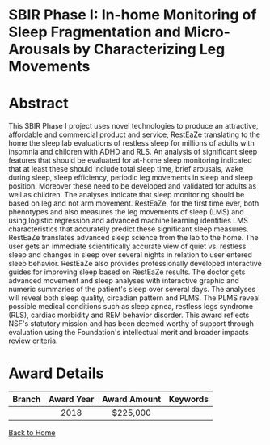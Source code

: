 
SBIR Phase I: In-home Monitoring of Sleep Fragmentation and Micro-Arousals by Characterizing Leg Movements
==========================================================================================================

# Abstract


This SBIR Phase I project uses novel technologies to produce an attractive, affordable and commercial product and service, RestEaZe translating to the home the sleep lab evaluations of restless sleep for millions of adults with insomnia and children with ADHD and RLS. An analysis of significant sleep features that should be evaluated for at-home sleep monitoring indicated that at least these should include total sleep time, brief arousals, wake during sleep, sleep efficiency, periodic leg movements in sleep and sleep position. Moreover these need to be developed and validated for adults as well as children. The analyses indicate that sleep monitoring should be based on leg and not arm movement. RestEaZe, for the first time ever, both phenotypes and also measures the leg movements of sleep (LMS) and using logistic regression and advanced machine learning identifies LMS characteristics that accurately predict these significant sleep measures. RestEaZe translates advanced sleep science from the lab to the home. The user gets an immediate scientifically accurate view of quiet vs. restless sleep and changes in sleep over several nights in relation to user entered sleep behavior. RestEaZe also provides professionally developed interactive guides for improving sleep based on RestEaZe results. The doctor gets advanced movement and sleep analyses with interactive graphic and numeric summaries of the patient's sleep over several days. The analyses will reveal both sleep quality, circadian pattern and PLMS. The PLMS reveal possible medical conditions such as sleep apnea, restless legs syndrome (RLS), cardiac morbidity and REM behavior disorder. This award reflects NSF's statutory mission and has been deemed worthy of support through evaluation using the Foundation's intellectual merit and broader impacts review criteria.  

# Award Details

|Branch|Award Year|Award Amount|Keywords|
| :---: | :---: | :---: | :---: |
||2018|$225,000||
  
  


[Back to Home](https://github.com/chrischow/dod_sbir_awards/Reports/JT/#403)